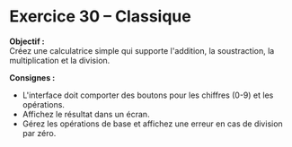 # Exercice 30 – Classique

**Objectif :**  
Créez une calculatrice simple qui supporte l'addition, la soustraction, la multiplication et la division.

**Consignes :**

- L'interface doit comporter des boutons pour les chiffres (0-9) et les opérations.
- Affichez le résultat dans un écran.
- Gérez les opérations de base et affichez une erreur en cas de division par zéro.